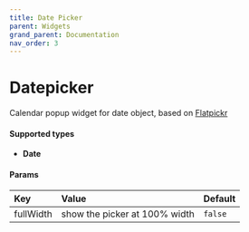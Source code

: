 ```yaml
---
title: Date Picker
parent: Widgets
grand_parent: Documentation
nav_order: 3
---
```


# Datepicker

Calendar popup widget for date object, based on [Flatpickr](https://flatpickr.js.org/)


#### Supported types
- **Date**

#### Params

| Key          | Value             | Default           |
|:-------------|:------------------|:------------------|
| fullWidth    | show the picker at 100% width | `false`  |
